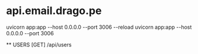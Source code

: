 # api.email.drago.pe
uvicorn app:app --host 0.0.0.0 --port 3006 --reload
uvicorn app:app --host 0.0.0.0 --port 3006 

** USERS
[GET] /api/users

